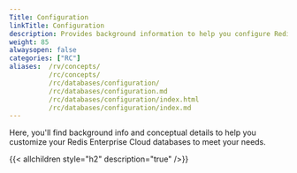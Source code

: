 ```yaml
---
Title: Configuration
linkTitle: Configuration
description: Provides background information to help you configure Redis Enterprise Cloud databases to best fit your needs.
weight: 85
alwaysopen: false
categories: ["RC"]
aliases:  /rv/concepts/
          /rc/concepts/
          /rc/databases/configuration/
          /rc/databases/configuration.md
          /rc/databases/configuration/index.html
          /rc/databases/configuration/index.md
---
```


Here, you'll find background info and conceptual details to help you customize your Redis Enterprise Cloud databases to meet your needs.

{{< allchildren style="h2" description="true" />}}
